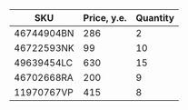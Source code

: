 |SKU|Price, y.e.                  |Quantity|
|---|-----------------------------|--------|
|46744904BN|286                          |2       |
|46722593NK|99                           |10      |
|49639454LC|630                          |15      |
|46702668RA|200                          |9       |
|11970767VP|415                          |8       |
